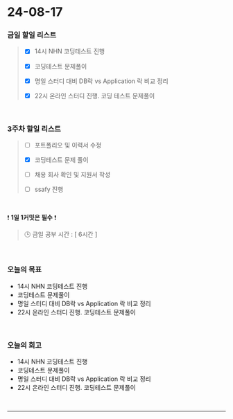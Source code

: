 # 24-08-17
### 금일 할일 리스트
> - [x]  14시 NHN 코딩테스트 진행
>
> - [x]  코딩테스트 문제풀이
>
> - [x]  명일 스터디 대비 DB락 vs Application 락 비교 정리
>
> - [x]  22시 온라인 스터디 진행. 코딩 테스트 문제풀이

<br/>

### 3주차 할일 리스트  
> - [ ]  포트폴리오 및 이력서 수정
>
> - [x]  코딩테스트 문제 풀이
>
> - [ ]  채용 회사 확인 및 지원서 작성
>
> - [ ]  ssafy 진행

<br/>

❗ **1일 1커밋은 필수** ❗
> 🕒 금일 공부 시간 : [ 6시간 ]

<br/>

### 오늘의 목표
- 14시 NHN 코딩테스트 진행
- 코딩테스트 문제풀이
- 명일 스터디 대비 DB락 vs Application 락 비교 정리
- 22시 온라인 스터디 진행. 코딩테스트 문제풀이

<br>

### 오늘의 회고
- 14시 NHN 코딩테스트 진행
- 코딩테스트 문제풀이
- 명일 스터디 대비 DB락 vs Application 락 비교 정리
- 22시 온라인 스터디 진행. 코딩테스트 문제풀이



<br/>

------------  
